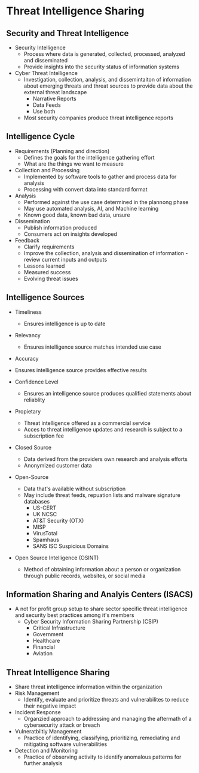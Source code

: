 # Threat Intelligence Sharing

## Security and Threat Intelligence

- Security Intelligence
  - Process where data is generated, collected, processed, analyzed and disseminated
  - Provide insights into the security status of information systems
- Cyber Threat Intelligence
  - Investigation, collection, analysis, and dissemintaiton of information about emerging threats and threat sources to provide data about the external threat landscape
    - Narrative Reports
    - Data Feeds
    - Use both
  - Most security companies produce threat intelligence reports

## Intelligence Cycle

- Requirements (Planning and direction)
  - Defines the goals for the intelligence gathering effort
  - What are the things we want to measure
- Collection and Processing
  - Implemented by software tools to gather and process data for analysis
  - Processing with convert data into standard format
- Analysis
  - Performed against the use case determined in the plannong phase
  - May use automated analysis, AI, and Machine learning
  - Known good data, known bad data, unsure
- Dissemination
  - Publish information produced
  - Consumers act on insights developed
- Feedback
  - Clarify requirements 
  - Improve the collection, analysis and dissemination of information - review current inputs and outputs
  - Lessons learned
  - Measured success
  - Evolving threat issues

## Intelligence Sources

- Timeliness
  - Ensures intelligence is up to date
- Relevancy
  - Ensures intelligence source matches intended use case
- Accuracy
 - Ensures intelligence source provides effective results
- Confidence Level
  - Ensures an intelligence source produces qualified statements about reliablity

- Propietary 
  - Threat intelligence offered as a commercial service
  - Acces to threat intelligence updates and research is subject to a subscription fee

- Closed Source
  - Data derived from the providers own research and analysis efforts
  - Anonymized customer data

- Open-Source
  - Data that's available without subscription
  - May include threat feeds, repuation lists and malware signature databases
    - US-CERT
    - UK NCSC
    - AT&T Security (OTX)
    - MISP
    - VirusTotal
    - Spamhaus
    - SANS ISC Suspicious Domains

- Open Source Intelligence (OSINT)
  - Method of obtaining information about a person or organization through public records, websites, or social media

## Information Sharing and Analyis Centers (ISACS)

- A not for profit group setup to share sector specific threat intelligence and security best practices among it's members
  - Cyber Security Information Sharing Partnership (CSIP)
    - Critical Infrastructure
    - Government
    - Healthcare
    - Financial
    - Aviation

## Threat Intelligence Sharing

- Share threat intelligence information within the organization
- Risk Management
  - Identify, evaluate and prioritize threats and vulnerabilites to reduce their negative impact
- Incident Response
  - Organzied approach to addressing and managing the aftermath of a cybersecurity attack or breach
- Vulneratbiltiy Management
  - Practice of identifying, classifying, prioritizing, remediating and mitigating software vulnerabilities
- Detection and Monitoring
  - Practice of observing activity to identify anomalous patterns for further analysis
